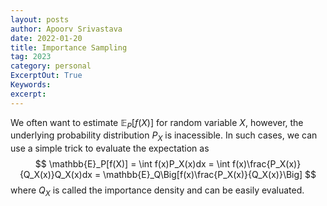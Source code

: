 ```yaml
---
layout: posts
author: Apoorv Srivastava
date: 2022-01-20
title: Importance Sampling
tag: 2023
category: personal
ExcerptOut: True
Keywords: 
excerpt: 
---
```


We often want to estimate $\mathbb{E}_P[f(X)]$ for random variable $X$, however, the underlying probability distribution $P_X$ is inacessible. In such cases, we can use a simple trick to evaluate the expectation as
$$
\mathbb{E}_P[f(X)] = \int f(x)P_X(x)dx = \int f(x)\frac{P_X(x)}{Q_X(x)}Q_X(x)dx = \mathbb{E}_Q\Big[f(x)\frac{P_X(x)}{Q_X(x)}\Big]
$$
where $Q_X$ is called the importance density and can be easily evaluated.
